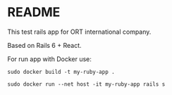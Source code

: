 # README

This test rails app for ORT international company.

Based on Rails 6 + React.

For run app with Docker use:

`sudo docker build -t my-ruby-app .`

`sudo docker run --net host -it my-ruby-app rails s`
